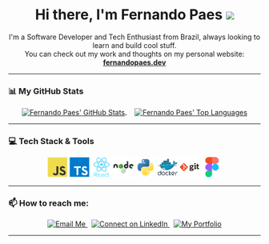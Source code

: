 <div align="center">
  <h1>Hi there, I'm Fernando Paes <img src="https://media.giphy.com/media/hvRJCLFzcasrR4ia7z/giphy.gif" width="35"></h1>
</div>

<p align="center">
  I'm a Software Developer and Tech Enthusiast from Brazil, always looking to learn and build cool stuff.
  <br />
  You can check out my work and thoughts on my personal website:
  <br />
  <a href="https://fernandopaes.dev/" target="_blank"><strong>fernandopaes.dev</strong></a>
</p>

---

### 📊 My GitHub Stats

<p align="center">
  <a href="https://github.com/anuraghazra/github-readme-stats">
    <img align="center" src="https://github-readme-stats.vercel.app/api?username=thefernandopaes&show_icons=true&theme=dracula&rank_icon=default&hide_border=true" alt="Fernando Paes' GitHub Stats" />
  </a>
      <!-- Creates a little space -->
  <a href="https://github.com/anuraghazra/github-readme-stats">
    <img align="center" src="https://github-readme-stats.vercel.app/api/top-langs/?username=thefernandopaes&layout=compact&theme=dracula&langs_count=8&hide_border=true" alt="Fernando Paes' Top Languages" />
  </a>
</p>

---

### 💻 Tech Stack & Tools

<p align="center">
  <a href="https://developer.mozilla.org/en-US/docs/Web/JavaScript" target="_blank" rel="noreferrer"><img src="https://raw.githubusercontent.com/devicons/devicon/master/icons/javascript/javascript-original.svg" alt="JavaScript" width="40" height="40"/></a>
  <a href="https://www.typescriptlang.org/" target="_blank" rel="noreferrer"><img src="https://raw.githubusercontent.com/devicons/devicon/master/icons/typescript/typescript-original.svg" alt="TypeScript" width="40" height="40"/></a>
  <a href="https://reactjs.org/" target="_blank" rel="noreferrer"><img src="https://raw.githubusercontent.com/devicons/devicon/master/icons/react/react-original-wordmark.svg" alt="React" width="40" height="40"/></a>
  <a href="https://nodejs.org" target="_blank" rel="noreferrer"><img src="https://raw.githubusercontent.com/devicons/devicon/master/icons/nodejs/nodejs-original-wordmark.svg" alt="Node.js" width="40" height="40"/></a>
  <a href="https://www.python.org" target="_blank" rel="noreferrer"><img src="https://raw.githubusercontent.com/devicons/devicon/master/icons/python/python-original.svg" alt="Python" width="40" height="40"/></a>
  <a href="https://www.docker.com/" target="_blank" rel="noreferrer"><img src="https://raw.githubusercontent.com/devicons/devicon/master/icons/docker/docker-original-wordmark.svg" alt="Docker" width="40" height="40"/></a>
  <a href="https://git-scm.com/" target="_blank" rel="noreferrer"><img src="https://raw.githubusercontent.com/devicons/devicon/master/icons/git/git-original-wordmark.svg" alt="Git" width="40" height="40"/></a>
  <a href="https://www.figma.com/" target="_blank" rel="noreferrer"><img src="https://raw.githubusercontent.com/devicons/devicon/master/icons/figma/figma-original.svg" alt="Figma" width="40" height="40"/></a>
  <!-- Add more technologies you use! -->
</p>

---

### 📫 How to reach me:

<p align="center">
  <a href="mailto:contact@mokaagency.com">
    <img src="https://img.shields.io/badge/Email-D14836?style=for-the-badge&logo=gmail&logoColor=white" alt="Email Me"/>
  </a>
    <!-- Space -->
  <a href="https://www.linkedin.com/in/fernandopaesoficial/" target="_blank">
    <img src="https://img.shields.io/badge/LinkedIn-0077B5?style=for-the-badge&logo=linkedin&logoColor=white" alt="Connect on LinkedIn"/>
  </a>
    <!-- Space -->
  <a href="https://fernandopaes.dev/" target="_blank">
    <img src="https://img.shields.io/badge/Portfolio-fernandopaes.dev-blue?style=for-the-badge&logo=Cloudflare&logoColor=white" alt="My Portfolio"/>
  </a>
</p>

---

<!-- Your GitHub activity graph will appear here automatically -->
